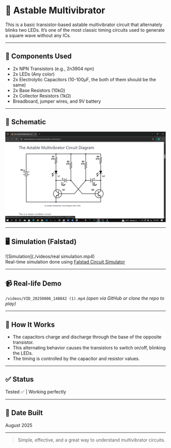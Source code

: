 # 🔁 Astable Multivibrator

This is a basic transistor-based astable multivibrator circuit that alternately blinks two LEDs. It’s one of the most classic timing circuits used to generate a square wave without any ICs.

---

## 🧰 Components Used
- 2x NPN Transistors (e.g., 2n3904 npn)
- 2x LEDs (Any color)
- 2x Electrolytic Capacitors (10-100µF, the both of them should be the same)
- 2x Base Resistors (10kΩ)
- 2x Collector Resistors (1kΩ)
- Breadboard, jumper wires, and 9V battery

---

## 📐 Schematic

![Schematic](./images/schematic.png)

---

## 🖥️ Simulation (Falstad)

![Simulation](./videos/real simulation.mp4)   
Real-time simulation done using [Falstad Circuit Simulator](https://falstad.com/circuit/)

---

## 📹 Real-life Demo

`/videos/VID_20250806_140842 (1).mp4` *(open via GitHub or clone the repo to play)*

---

## 🧠 How It Works

- The capacitors charge and discharge through the base of the opposite transistor.
- This alternating behavior causes the transistors to switch on/off, blinking the LEDs.
- The timing is controlled by the capacitor and resistor values.

---

## ✅ Status
Tested ✅ | Working perfectly

---

## 📅 Date Built
August 2025

---

> Simple, effective, and a great way to understand multivibrator circuits.
